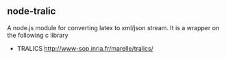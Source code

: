 ## node-tralic
A node.js module for converting latex to xml/json stream. It is a wrapper on the following c library 
* TRALICS <http://www-sop.inria.fr/marelle/tralics/>



  